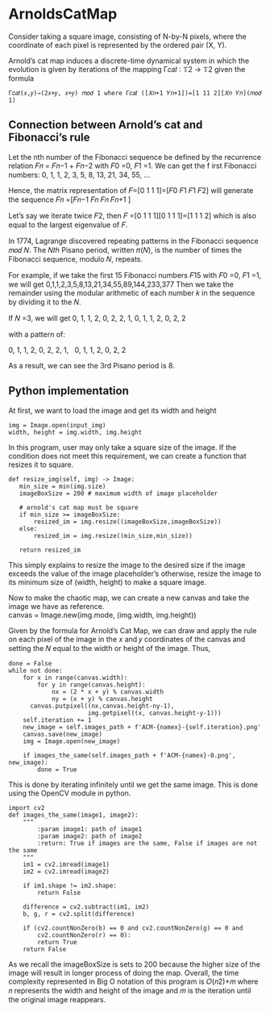 # ArnoldsCatMap

Consider taking a square image, consisting of N-by-N pixels, where the coordinate of each pixel is represented by the ordered pair (X, Y). 
 
Arnold’s cat map induces a discrete-time dynamical system in which the evolution is given by iterations of the mapping Γ𝑐𝑎𝑡 ∶ 𝕋2 → 𝕋2 given the formula
```
Γ𝑐𝑎𝑡(𝑥,𝑦)→(2𝑥+𝑦, 𝑥+𝑦) 𝑚𝑜𝑑 1 where Γ𝑐𝑎𝑡 ([𝑋𝑛+1 𝑌𝑛+1])=[1 11 2][𝑋𝑛 𝑌𝑛](𝑚𝑜𝑑 1) 
```

## Connection between Arnold’s cat and Fibonacci’s rule 

Let the nth number of the Fibonacci sequence be defined by the recurrence relation 𝐹𝑛 = 𝐹𝑛−1 + 𝐹𝑛−2 with 𝐹0 =0, 𝐹1 =1. 
We can get the f irst Fibonacci numbers: 0, 1, 1, 2, 3, 5, 8, 13, 21, 34, 55, ... 
 
Hence, the matrix representation of 𝐹=[0 1 1 1]=[𝐹0 𝐹1 𝐹1 𝐹2] will generate the sequence 𝐹𝑛 =[𝐹𝑛−1 𝐹𝑛 𝐹𝑛 𝐹𝑛+1 ] 
 
Let’s say we iterate twice 𝐹2, then 𝐹 =[0 1 1 1][0 1 1 1]=[1 1 1 2] which is also equal to the largest eigenvalue of 𝐹. 

In 1774, Lagrange discovered repeating patterns in the Fibonacci sequence 𝑚𝑜𝑑 𝑁. The 𝑁𝑡ℎ  Pisano  period, written 𝜋(𝑁),  is  the number of times  the Fibonacci sequence, modulo 𝑁, repeats.  

For example, if we take the first 15 Fibonacci numbers 𝐹15 with 𝐹0 =0, 𝐹1 =1, we will get 0,1,1,2,3,5,8,13,21,34,55,89,144,233,377
Then  we  take  the  remainder  using the  modular  arithmetic  of each  number  𝑘  in  the sequence by dividing it to the 𝑁. 

If 𝑁 =3, we will get 0, 1, 1, 2, 0, 2, 2, 1, 0, 1, 1, 2, 0, 2, 2 

with a pattern of:

0, 1, 1, 2, 0, 2, 2, 1, &nbsp;  0, 1, 1, 2, 0, 2, 2 

As a result, we can see the 3rd Pisano period is 8.  
 

## Python implementation 
At first, we want to load the image and get its width and height 
```
img = Image.open(input_img) 
width, height = img.width, img.height 
```

In this program, user may  only take a square size of the image. If the condition does not meet this requirement, we can create a function that resizes it to square. 
 
 
 ```
def resize_img(self, img) -> Image: 
    min_size = min(img.size) 
    imageBoxSize = 200 # maximum width of image placeholder 
 
    # arnold's cat map must be square 
    if min_size >= imageBoxSize: 
        resized_im = img.resize((imageBoxSize,imageBoxSize)) 
    else: 
        resized_im = img.resize((min_size,min_size)) 
         
    return resized_im 
 ```
 

This simply explains to resize the image to the desired size if the image exceeds the value of the image placeholder’s otherwise, resize the image to its minimum  size of (width, height) to make a square image. 
 
Now to make the chaotic map, we can create a  new canvas and take the image we have as reference.  
canvas = Image.new(img.mode, (img.width, img.height)) 
 
Given by the formula for Arnold’s Cat Map, we can draw and apply the rule on each pixel of the image in the 𝑥 and  𝑦  coordinates of the canvas  and setting the 𝑁 equal to the width or height of the image. Thus, 

 
```
done = False 
while not done: 
    for x in range(canvas.width): 
        for y in range(canvas.height): 
            nx = (2 * x + y) % canvas.width 
            ny = (x + y) % canvas.height 
      canvas.putpixel((nx,canvas.height-ny-1), 
                      img.getpixel((x, canvas.height-y-1))) 
    self.iteration += 1 
    new_image = self.images_path + f'ACM-{namex}-{self.iteration}.png' 
    canvas.save(new_image) 
    img = Image.open(new_image) 
         
    if images_the_same(self.images_path + f'ACM-{namex}-0.png', new_image): 
        done = True 
 ```
 
 
 
This is  done by iterating infinitely until we get the same  image.  This is  done using the OpenCV module in python. 
 
 
```
import cv2 
def images_the_same(image1, image2): 
    """ 
        :param image1: path of image1 
        :param image2: path of image2 
        :return: True if images are the same, False if images are not the same 
    """ 
    im1 = cv2.imread(image1) 
    im2 = cv2.imread(image2) 
 
    if im1.shape != im2.shape: 
        return False 
 
    difference = cv2.subtract(im1, im2) 
    b, g, r = cv2.split(difference) 
 
    if (cv2.countNonZero(b) == 0 and cv2.countNonZero(g) == 0 and  
        cv2.countNonZero(r) == 0): 
        return True 
    return False 
```


As we recall the imageBoxSize  is sets to 200 because the higher size of the image will result in  longer process of doing the  map.  Overall, the time  complexity  represented in Big O notation of this program is 𝑂(𝑛2)+𝑚 where 𝑛 represents the width and height of the image and 𝑚 is the iteration until the original image reappears.
